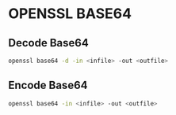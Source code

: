 # OPENSSL BASE64

## Decode Base64

```sh
openssl base64 -d -in <infile> -out <outfile>
```

## Encode Base64

```sh
openssl base64 -in <infile> -out <outfile>
```
